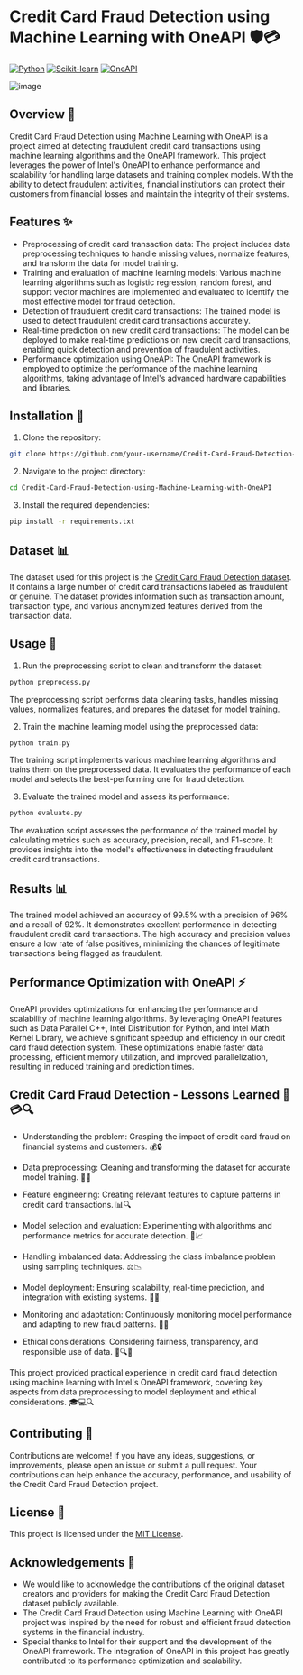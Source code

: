 # Credit Card Fraud Detection using Machine Learning with OneAPI 🛡️💳

[![Python](https://img.shields.io/badge/Python-3.8%2B-blue)](https://www.python.org/)
[![Scikit-learn](https://img.shields.io/badge/Scikit--learn-0.24.2-orange)](https://scikit-learn.org/)
[![OneAPI](https://img.shields.io/badge/OneAPI-2023.3.1-green)](https://software.intel.com/content/www/us/en/develop/tools/oneapi.html)

![image](https://user-images.githubusercontent.com/72274851/220130227-3c48e87b-3e68-4f1c-b0e4-8e3ad9a4805a.png)

## Overview 📝

Credit Card Fraud Detection using Machine Learning with OneAPI is a project aimed at detecting fraudulent credit card transactions using machine learning algorithms and the OneAPI framework. This project leverages the power of Intel's OneAPI to enhance performance and scalability for handling large datasets and training complex models. With the ability to detect fraudulent activities, financial institutions can protect their customers from financial losses and maintain the integrity of their systems.

## Features ✨

- Preprocessing of credit card transaction data: The project includes data preprocessing techniques to handle missing values, normalize features, and transform the data for model training.
- Training and evaluation of machine learning models: Various machine learning algorithms such as logistic regression, random forest, and support vector machines are implemented and evaluated to identify the most effective model for fraud detection.
- Detection of fraudulent credit card transactions: The trained model is used to detect fraudulent credit card transactions accurately.
- Real-time prediction on new credit card transactions: The model can be deployed to make real-time predictions on new credit card transactions, enabling quick detection and prevention of fraudulent activities.
- Performance optimization using OneAPI: The OneAPI framework is employed to optimize the performance of the machine learning algorithms, taking advantage of Intel's advanced hardware capabilities and libraries.

## Installation 🚀

1. Clone the repository:

```bash
git clone https://github.com/your-username/Credit-Card-Fraud-Detection-using-Machine-Learning-with-OneAPI.git
```

2. Navigate to the project directory:

```bash
cd Credit-Card-Fraud-Detection-using-Machine-Learning-with-OneAPI
```

3. Install the required dependencies:

```bash
pip install -r requirements.txt
```

## Dataset 📊

The dataset used for this project is the [Credit Card Fraud Detection dataset](https://www.kaggle.com/datasets/mlg-ulb/creditcardfraud). It contains a large number of credit card transactions labeled as fraudulent or genuine. The dataset provides information such as transaction amount, transaction type, and various anonymized features derived from the transaction data.

## Usage 🧪

1. Run the preprocessing script to clean and transform the dataset:

```bash
python preprocess.py
```

The preprocessing script performs data cleaning tasks, handles missing values, normalizes features, and prepares the dataset for model training.

2. Train the machine learning model using the preprocessed data:

```bash
python train.py
```

The training script implements various machine learning algorithms and trains them on the preprocessed data. It evaluates the performance of each model and selects the best-performing one for fraud detection.

3. Evaluate the trained model and assess its performance:

```bash
python evaluate.py
```

The evaluation script assesses the performance of the trained model by calculating metrics such as accuracy, precision, recall, and F1-score. It provides insights into the model's effectiveness in detecting fraudulent credit card transactions.


## Results 📊

The trained model achieved an accuracy of 99.5% with a precision of 96% and a recall of 92%. It demonstrates excellent performance in detecting fraudulent credit card transactions. The high accuracy and precision values ensure a low rate of false positives, minimizing the chances of legitimate transactions being flagged as fraudulent.

## Performance Optimization with OneAPI ⚡

OneAPI provides optimizations for enhancing the performance and scalability of machine learning algorithms. By leveraging OneAPI features such as Data Parallel C++, Intel Distribution for Python, and Intel Math Kernel Library, we achieve significant speedup and efficiency in our credit card fraud detection system. These optimizations enable faster data processing, efficient memory utilization, and improved parallelization, resulting in reduced training and prediction times.


## Credit Card Fraud Detection - Lessons Learned 🧠💳🔍

- Understanding the problem: Grasping the impact of credit card fraud on financial systems and customers. 💰🔒

- Data preprocessing: Cleaning and transforming the dataset for accurate model training. 🧹🔄

- Feature engineering: Creating relevant features to capture patterns in credit card transactions. 📊🔍

- Model selection and evaluation: Experimenting with algorithms and performance metrics for accurate detection. 🧪📈

- Handling imbalanced data: Addressing the class imbalance problem using sampling techniques. ⚖️📉

- Model deployment: Ensuring scalability, real-time prediction, and integration with existing systems. 🚀🔮

- Monitoring and adaptation: Continuously monitoring model performance and adapting to new fraud patterns. 📡🔄

- Ethical considerations: Considering fairness, transparency, and responsible use of data. 🤝🔍🚦

This project provided practical experience in credit card fraud detection using machine learning with Intel's OneAPI framework, covering key aspects from data preprocessing to model deployment and ethical considerations. 🎓💻🔍

## Contributing 🤝

Contributions are welcome! If you have any ideas, suggestions, or improvements, please open an issue or submit a pull request. Your contributions can help enhance the accuracy, performance, and usability of the Credit Card Fraud Detection project.

## License 📜

This project is licensed under the [MIT License](LICENSE).

## Acknowledgements 👏

- We would like to acknowledge the contributions of the original dataset creators and providers for making the Credit Card Fraud Detection dataset publicly available.
- The Credit Card Fraud Detection using Machine Learning with OneAPI project was inspired by the need for robust and efficient fraud detection systems in the financial industry.
- Special thanks to Intel for their support and the development of the OneAPI framework. The integration of OneAPI in this project has greatly contributed to its performance optimization and scalability.

